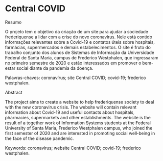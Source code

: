 # Central COVID

Resumo 

O projeto tem o objetivo da criação de um site para ajudar a sociedade frederiquense a lidar com a crise do novo coronavírus. Nele está contido informações relevantes sobre a Covid-19 e contatos úteis sobre hospitais, farmácias, supermercados e demais estabelecimentos.
O site é fruto do trabalho conjunto dos alunos de Sistemas de Informação da Universidade Federal de Santa Maria, campus de Frederico Westphalen, que ingressaram no primeiro semestre de 2020 e estão interessados em promover o bem-estar social diante da pandemia da doença.

Palavras-chaves: coronavírus; site Central COVID; covid-19; frederico westphalen.


Abstract

The project aims to create a website to help frederiquense society to deal with the new coronavirus crisis. The website will contain relevant information about Covid-19 and useful contacts about hospitals, pharmacies, supermarkets and other establishments.
The website is the result of a together work of Information Systems students at the Federal University of Santa Maria, Frederico Westphalen campus, who joined the first semester of 2020 and are interested in promoting social well-being in the face of the disease pandemic.

Keywords: coronavirus; website Central COVID; covid-19; frederico westphalen.
